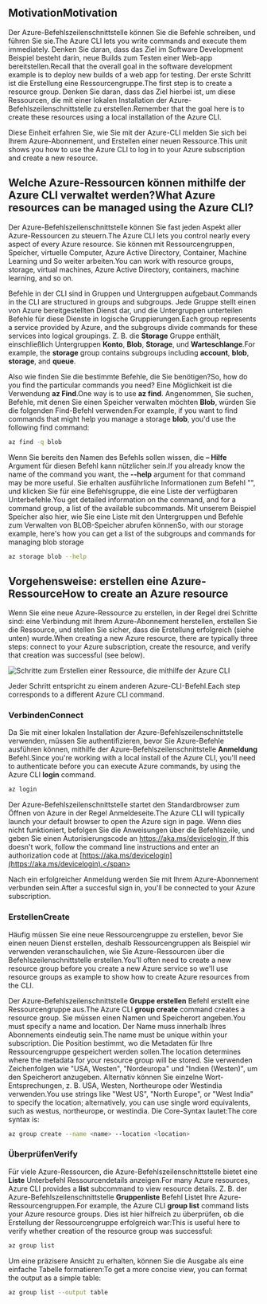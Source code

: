 ## <a name="motivation"></a><span data-ttu-id="f9b16-101">Motivation</span><span class="sxs-lookup"><span data-stu-id="f9b16-101">Motivation</span></span>
<span data-ttu-id="f9b16-102">Der Azure-Befehlszeilenschnittstelle können Sie die Befehle schreiben, und führen Sie sie.</span><span class="sxs-lookup"><span data-stu-id="f9b16-102">The Azure CLI lets you write commands and execute them immediately.</span></span> <span data-ttu-id="f9b16-103">Denken Sie daran, dass das Ziel im Software Development Beispiel besteht darin, neue Builds zum Testen einer Web-app bereitstellen.</span><span class="sxs-lookup"><span data-stu-id="f9b16-103">Recall that the overall goal in the software development example is to deploy new builds of a web app for testing.</span></span> <span data-ttu-id="f9b16-104">Der erste Schritt ist die Erstellung eine Ressourcengruppe.</span><span class="sxs-lookup"><span data-stu-id="f9b16-104">The first step is to create a resource group.</span></span> <span data-ttu-id="f9b16-105">Denken Sie daran, dass das Ziel hierbei ist, um diese Ressourcen, die mit einer lokalen Installation der Azure-Befehlszeilenschnittstelle zu erstellen.</span><span class="sxs-lookup"><span data-stu-id="f9b16-105">Remember that the goal here is to create these resources using a local installation of the Azure CLI.</span></span> 

<span data-ttu-id="f9b16-106">Diese Einheit erfahren Sie, wie Sie mit der Azure-CLI melden Sie sich bei Ihrem Azure-Abonnement, und Erstellen einer neuen Ressource.</span><span class="sxs-lookup"><span data-stu-id="f9b16-106">This unit shows you how to use the Azure CLI to log in to your Azure subscription and create a new resource.</span></span>

## <a name="what-azure-resources-can-be-managed-using-the-azure-cli"></a><span data-ttu-id="f9b16-107">Welche Azure-Ressourcen können mithilfe der Azure CLI verwaltet werden?</span><span class="sxs-lookup"><span data-stu-id="f9b16-107">What Azure resources can be managed using the Azure CLI?</span></span>
<span data-ttu-id="f9b16-108">Der Azure-Befehlszeilenschnittstelle können Sie fast jeden Aspekt aller Azure-Ressourcen zu steuern.</span><span class="sxs-lookup"><span data-stu-id="f9b16-108">The Azure CLI lets you control nearly every aspect of every Azure resource.</span></span> <span data-ttu-id="f9b16-109">Sie können mit Ressourcengruppen, Speicher, virtuelle Computer, Azure Active Directory, Container, Machine Learning und So weiter arbeiten.</span><span class="sxs-lookup"><span data-stu-id="f9b16-109">You can work with resource groups, storage, virtual machines, Azure Active Directory, containers, machine learning, and so on.</span></span>

<span data-ttu-id="f9b16-110">Befehle in der CLI sind in Gruppen und Untergruppen aufgebaut.</span><span class="sxs-lookup"><span data-stu-id="f9b16-110">Commands in the CLI are structured in groups and subgroups.</span></span> <span data-ttu-id="f9b16-111">Jede Gruppe stellt einen von Azure bereitgestellten Dienst dar, und die Untergruppen unterteilen Befehle für diese Dienste in logische Gruppierungen.</span><span class="sxs-lookup"><span data-stu-id="f9b16-111">Each group represents a service provided by Azure, and the subgroups divide commands for these services into logical groupings.</span></span> <span data-ttu-id="f9b16-112">Z. B. die **Storage** Gruppe enthält, einschließlich Untergruppen **Konto**, **Blob**, **Storage**, und **Warteschlange**.</span><span class="sxs-lookup"><span data-stu-id="f9b16-112">For example, the **storage** group contains subgroups including **account**, **blob**, **storage**, and **queue**.</span></span>

<span data-ttu-id="f9b16-113">Also wie finden Sie die bestimmte Befehle, die Sie benötigen?</span><span class="sxs-lookup"><span data-stu-id="f9b16-113">So, how do you find the particular commands you need?</span></span> <span data-ttu-id="f9b16-114">Eine Möglichkeit ist die Verwendung **az Find**.</span><span class="sxs-lookup"><span data-stu-id="f9b16-114">One way is to use **az find**.</span></span> <span data-ttu-id="f9b16-115">Angenommen, Sie suchen, Befehle, mit denen Sie einen Speicher verwalten möchten **Blob**, würden Sie die folgenden Find-Befehl verwenden:</span><span class="sxs-lookup"><span data-stu-id="f9b16-115">For example, if you want to find commands that might help you manage a storage **blob**, you'd use the following find command:</span></span>

```bash
az find -q blob
```

<span data-ttu-id="f9b16-116">Wenn Sie bereits den Namen des Befehls sollen wissen, die **– Hilfe** Argument für diesen Befehl kann nützlicher sein.</span><span class="sxs-lookup"><span data-stu-id="f9b16-116">If you already know the name of the command you want, the **--help** argument for that command may be more useful.</span></span> <span data-ttu-id="f9b16-117">Sie erhalten ausführliche Informationen zum Befehl "", und klicken Sie für eine Befehlsgruppe, die eine Liste der verfügbaren Unterbefehle.</span><span class="sxs-lookup"><span data-stu-id="f9b16-117">You get detailed information on the command, and for a command group, a list of the available subcommands.</span></span> <span data-ttu-id="f9b16-118">Mit unserem Beispiel Speicher also hier, wie Sie eine Liste mit den Untergruppen und Befehle zum Verwalten von BLOB-Speicher abrufen können</span><span class="sxs-lookup"><span data-stu-id="f9b16-118">So, with our storage example, here's how you can get a list of the subgroups and commands for managing blob storage</span></span>

```bash
az storage blob --help
```

## <a name="how-to-create-an-azure-resource"></a><span data-ttu-id="f9b16-119">Vorgehensweise: erstellen eine Azure-Ressource</span><span class="sxs-lookup"><span data-stu-id="f9b16-119">How to create an Azure resource</span></span>
<span data-ttu-id="f9b16-120">Wenn Sie eine neue Azure-Ressource zu erstellen, in der Regel drei Schritte sind: eine Verbindung mit Ihrem Azure-Abonnement herstellen, erstellen Sie die Ressource, und stellen Sie sicher, dass die Erstellung erfolgreich (siehe unten) wurde.</span><span class="sxs-lookup"><span data-stu-id="f9b16-120">When creating a new Azure resource, there are typically three steps: connect to your Azure subscription, create the resource, and verify that creation was successful (see below).</span></span>

![Schritte zum Erstellen einer Ressource, die mithilfe der Azure CLI](../images/create-resources-overview.png)

<span data-ttu-id="f9b16-122">Jeder Schritt entspricht zu einem anderen Azure-CLI-Befehl.</span><span class="sxs-lookup"><span data-stu-id="f9b16-122">Each step corresponds to a different Azure CLI command.</span></span>

### <a name="connect"></a><span data-ttu-id="f9b16-123">Verbinden</span><span class="sxs-lookup"><span data-stu-id="f9b16-123">Connect</span></span>
<span data-ttu-id="f9b16-124">Da Sie mit einer lokalen Installation der Azure-Befehlszeilenschnittstelle verwenden, müssen Sie authentifizieren, bevor Sie Azure-Befehle ausführen können, mithilfe der Azure-Befehlszeilenschnittstelle **Anmeldung** Befehl.</span><span class="sxs-lookup"><span data-stu-id="f9b16-124">Since you're working with a local install of the Azure CLI, you'll need to authenticate before you can execute Azure commands, by using the Azure CLI **login** command.</span></span> 

```bash
az login
```

<span data-ttu-id="f9b16-125">Der Azure-Befehlszeilenschnittstelle startet den Standardbrowser zum Öffnen von Azure in der Regel Anmeldeseite.</span><span class="sxs-lookup"><span data-stu-id="f9b16-125">The Azure CLI will typically launch your default browser to open the Azure sign in page.</span></span> <span data-ttu-id="f9b16-126">Wenn dies nicht funktioniert, befolgen Sie die Anweisungen über die Befehlszeile, und geben Sie einen Autorisierungscode an [ https://aka.ms/devicelogin ](https://aka.ms/devicelogin).</span><span class="sxs-lookup"><span data-stu-id="f9b16-126">If this doesn't work, follow the command line instructions and enter an authorization code at [https://aka.ms/devicelogin](https://aka.ms/devicelogin).</span></span>

<span data-ttu-id="f9b16-127">Nach ein erfolgreicher Anmeldung werden Sie mit Ihrem Azure-Abonnement verbunden sein.</span><span class="sxs-lookup"><span data-stu-id="f9b16-127">After a succesful sign in, you'll be connected to your Azure subscription.</span></span> 

### <a name="create"></a><span data-ttu-id="f9b16-128">Erstellen</span><span class="sxs-lookup"><span data-stu-id="f9b16-128">Create</span></span>
<span data-ttu-id="f9b16-129">Häufig müssen Sie eine neue Ressourcengruppe zu erstellen, bevor Sie einen neuen Dienst erstellen, deshalb Ressourcengruppen als Beispiel wir verwenden veranschaulichen, wie Sie Azure-Ressourcen über die Befehlszeilenschnittstelle erstellen.</span><span class="sxs-lookup"><span data-stu-id="f9b16-129">You'll often need to create a new resource group before you create a new Azure service so we'll use resource groups as example to show how to create Azure resources from the CLI.</span></span>

<span data-ttu-id="f9b16-130">Der Azure-Befehlszeilenschnittstelle **Gruppe erstellen** Befehl erstellt eine Ressourcengruppe aus.</span><span class="sxs-lookup"><span data-stu-id="f9b16-130">The Azure CLI **group create** command creates a resource group.</span></span> <span data-ttu-id="f9b16-131">Sie müssen einen Namen und Speicherort angeben.</span><span class="sxs-lookup"><span data-stu-id="f9b16-131">You must specify a name and location.</span></span> <span data-ttu-id="f9b16-132">Der Name muss innerhalb Ihres Abonnements eindeutig sein.</span><span class="sxs-lookup"><span data-stu-id="f9b16-132">The name must be unique within your subscription.</span></span> <span data-ttu-id="f9b16-133">Die Position bestimmt, wo die Metadaten für Ihre Ressourcengruppe gespeichert werden sollen.</span><span class="sxs-lookup"><span data-stu-id="f9b16-133">The location determines where the metadata for your resource group will be stored.</span></span> <span data-ttu-id="f9b16-134">Sie verwenden Zeichenfolgen wie "USA, Westen", "Nordeuropa" und "Indien (Westen)", um den Speicherort anzugeben. Alternativ können Sie einzelne Wort-Entsprechungen, z. B. USA, Westen, Northeurope oder Westindia verwenden.</span><span class="sxs-lookup"><span data-stu-id="f9b16-134">You use strings like "West US", "North Europe", or "West India" to specify the location; alternatively, you can use single word equivalents, such as westus, northeurope, or westindia.</span></span> <span data-ttu-id="f9b16-135">Die Core-Syntax lautet:</span><span class="sxs-lookup"><span data-stu-id="f9b16-135">The core syntax is:</span></span>

```bash
az group create --name <name> --location <location>
```

### <a name="verify"></a><span data-ttu-id="f9b16-136">Überprüfen</span><span class="sxs-lookup"><span data-stu-id="f9b16-136">Verify</span></span>
<span data-ttu-id="f9b16-137">Für viele Azure-Ressourcen, die Azure-Befehlszeilenschnittstelle bietet eine **Liste** Unterbefehl Ressourcendetails anzeigen.</span><span class="sxs-lookup"><span data-stu-id="f9b16-137">For many Azure resources, Azure CLI provides a **list** subcommand to view resource details.</span></span> <span data-ttu-id="f9b16-138">Z. B. der Azure-Befehlszeilenschnittstelle **Gruppenliste** Befehl Listet Ihre Azure-Ressourcengruppen.</span><span class="sxs-lookup"><span data-stu-id="f9b16-138">For example, the Azure CLI **group list** command lists your Azure resource groups.</span></span> <span data-ttu-id="f9b16-139">Dies ist hier hilfreich zu überprüfen, ob die Erstellung der Ressourcengruppe erfolgreich war:</span><span class="sxs-lookup"><span data-stu-id="f9b16-139">This is useful here to verify whether creation of the resource group was successful:</span></span>

```bash
az group list
```

<span data-ttu-id="f9b16-140">Um eine präzisere Ansicht zu erhalten, können Sie die Ausgabe als eine einfache Tabelle formatieren:</span><span class="sxs-lookup"><span data-stu-id="f9b16-140">To get a more concise view, you can format the output as a simple table:</span></span>

```bash
az group list --output table
```
